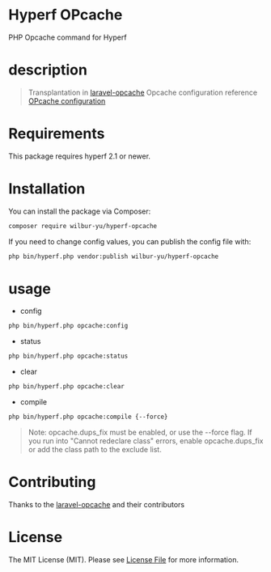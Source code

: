 # Hyperf OPcache
PHP Opcache command for Hyperf

# description
> Transplantation in [laravel-opcache](https://github.com/appstract/laravel-opcache)
> Opcache configuration reference [OPcache configuration]()

# Requirements
This package requires hyperf 2.1 or newer.

# Installation
You can install the package via Composer:
```bash
composer require wilbur-yu/hyperf-opcache
```
If you need to change config values, you can publish the config file with:
```bash
php bin/hyperf.php vendor:publish wilbur-yu/hyperf-opcache
```

# usage
- config
```bash
php bin/hyperf.php opcache:config
```
- status
```bash
php bin/hyperf.php opcache:status
```
- clear
```bash
php bin/hyperf.php opcache:clear
```
- compile
```bash
php bin/hyperf.php opcache:compile {--force}
```
> Note: opcache.dups_fix must be enabled, or use the --force flag. If you run into "Cannot redeclare class" errors, enable opcache.dups_fix or add the class path to the exclude list.

# Contributing
Thanks to the [laravel-opcache](https://github.com/appstract) and their contributors

# License
The MIT License (MIT). Please see [License File](https://github.com/wilbur-yu/hyperf-opcache/blob/main/LICENSE.md) for more information.